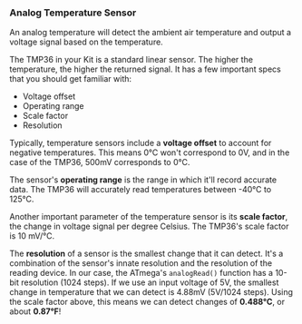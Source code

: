 ### Analog Temperature Sensor

An analog temperature will detect the ambient air temperature and output a voltage signal based on the temperature.

<!-- // TODO: Image of a temperature sensor -->

The TMP36 in your Kit is a standard linear sensor. The higher the temperature, the higher the returned signal. It has a few important specs that you should get familiar with: 

* Voltage offset
* Operating range
* Scale factor
* Resolution

Typically, temperature sensors include a **voltage offset** to account for negative temperatures. This means 0°C won't correspond to 0V, and in the case of the TMP36, 500mV corresponds to 0°C. 

The sensor's **operating range** is the range in which it'll record accurate data. The TMP36 will accurately read temperatures between -40°C to 125°C. 

Another important parameter of the temperature sensor is its **scale factor**, the change in voltage signal per degree Celsius. The TMP36's scale factor is 10 mV/°C. 

The **resolution** of a sensor is the smallest change that it can detect. It's a combination of the sensor's innate resolution and the resolution of the reading device. In our case, the ATmega's `analogRead()` function has a 10-bit resolution (1024 steps). If we use an input voltage of 5V, the smallest change in temperature that we can detect is 4.88mV (5V/1024 steps). Using the scale factor above, this means we can detect changes of **0.488°C**, or about **0.87°F**!